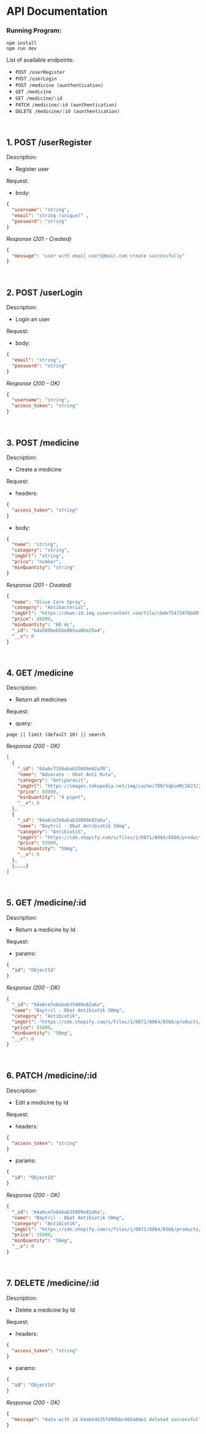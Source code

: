 # API Documentation

### Running Program:
```
npm install
npm run dev
```

List of available endpoints:

- `POST /userRegister`
- `POST /userLogin`
- `POST /medicine (aunthentication)`
- `GET /medicine`
- `GET /medicine/:id`
- `PATCH /medicine/:id (aunthentication)`
- `DELETE /medicine/:id (aunthentication)`

&nbsp;

## 1. POST /userRegister

Description:
- Register user

Request:

- body:

```json
{
  "username": "string",
  "email": "string (unique)" ,
  "password": "string"
}
```

_Response (201 - Created)_

```json
{
  "message": "user with email user1@mail.com create successfully"
}

```

&nbsp;

## 2. POST /userLogin

Description:
- Login an user

Request:

- body:

```json
{
  "email": "string",
  "password": "string"
}
```

_Response (200 - OK)_

```json
{
  "username": "string",
  "access_token": "string"
}

```

&nbsp;

## 3. POST /medicine

Description:
- Create a medicine

Request:

- headers:

```json
{
  "access_token": "string"
}
```

- body:

```json
{
  "name": "string",
  "category": "string",
  "imgUrl": "string",
  "price": "number",
  "minQuantity": "string"
}
```

_Response (201 - Created)_

```json
{
  "name": "Olive Care Spray",
  "category": "Antibacterial",
  "imgUrl": "https://down-id.img.susercontent.com/file/cbde75473476b80f11e3e78303651ac5",
  "price": 80000,
  "minQuantity": "60 mL",
  "_id": "64a589beb5be865aa8be25a4",
  "__v": 0
}

```

&nbsp;

## 4. GET /medicine

Description:
- Return all medicines

Request:

- query:

```
page || limit (default 10) || search
```


_Response (200 - OK)_

```json
[
  {
    "_id": "64a6cf358abab35009e82a70",
    "name": "Advocate - Obat Anti Kutu",
    "category": "Antiparasit",
    "imgUrl": "https://images.tokopedia.net/img/cache/700/VqbcmM/2023/2/20/ff2d33c4-388c-4c37-9c9a-b8620131b7d8.jpg.webp",
    "price": 80000,
    "minQuantity": "4 pipet",
    "__v": 0
  },
  {
    "_id": "64a6ce7e8abab35009e82a6a",
    "name": "Baytril - Obat Antibiotik 50mg",
    "category": "Antibiotik",
    "imgUrl": "https://cdn.shopify.com/s/files/1/0071/8064/8566/products/Baytril-10_800x.jpg?v=1546205482",
    "price": 55000,
    "minQuantity": "50mg",
    "__v": 0
  },
  {....}
]

```

&nbsp;

## 5. GET /medicine/:id

Description:
- Return a medicine by Id

Request:

- params:

```json
{
  "id": "ObjectId"
}
```


_Response (200 - OK)_

```json
{
  "_id": "64a6ce7e8abab35009e82a6a",
  "name": "Baytril - Obat Antibiotik 50mg",
  "category": "Antibiotik",
  "imgUrl": "https://cdn.shopify.com/s/files/1/0071/8064/8566/products/Baytril-10_800x.jpg?v=1546205482",
  "price": 55000,
  "minQuantity": "50mg",
  "__v": 0
}

```

&nbsp;

## 6. PATCH /medicine/:id

Description:
- Edit a medicine by Id

Request:

- headers:

```json
{
  "access_token": "string"
}
```

- params:

```json
{
  "id": "ObjectId"
}
```


_Response (200 - OK)_

```json
{
  "_id": "64a6ce7e8abab35009e82a6a",
  "name": "Baytril - Obat Antibiotik 50mg",
  "category": "Antibiotik",
  "imgUrl": "https://cdn.shopify.com/s/files/1/0071/8064/8566/products/Baytril-10_800x.jpg?v=1546205482",
  "price": 55000,
  "minQuantity": "50mg",
  "__v": 0
}

```

&nbsp;

## 7. DELETE /medicine/:id

Description:
- Delete a medicine by Id

Request:

- headers:

```json
{
  "access_token": "string"
}
```

- params:

```json
{
  "id": "ObjectId"
}
```


_Response (200 - OK)_

```json
{
  "message": "data with id 64a6ede25fd9d6bc402a84e1 deleted successfully"
}

```

&nbsp;
